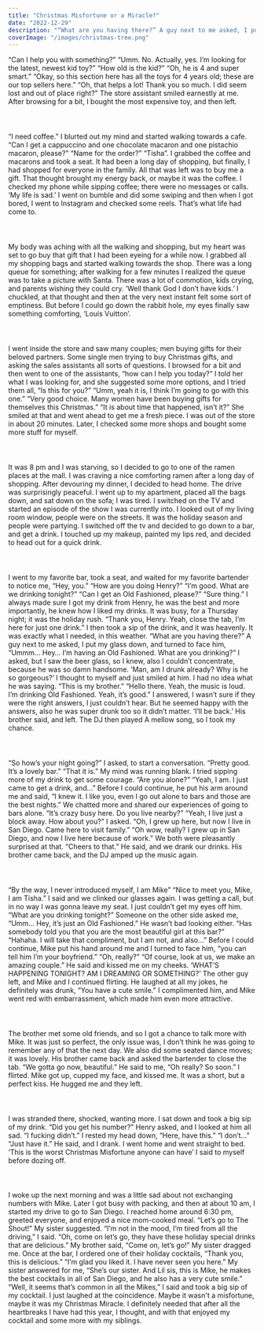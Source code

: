 ```yaml
---
title: "Christmas Misfortune or a Miracle?"
date: "2022-12-29"
description: "“What are you having there?” A guy next to me asked, I put my glass down, and turned to face him, “Ummm… Hey… I’m having an Old Fashioned. What are you drinking?” I asked, but I saw the beer glass, so I knew, also I couldn’t concentrate, because he was so damn handsome. "
coverImage: "/images/christmas-tree.png"
---
```



“Can I help you with something?” “Umm. No. Actually, yes. I’m looking for the latest, newest kid toy?” “How old is the kid?” “Oh, he is 4 and super smart.” “Okay, so this section here has all the toys for 4 years old; these are our top sellers here.” “Oh, that helps a lot! Thank you so much. I did seem lost and out of place right?” The store assistant smiled earnestly at me. After browsing for a bit, I bought the most expensive toy, and then left.
###
&nbsp;

“I need coffee.” I blurted out my mind and started walking towards a cafe. “Can I get a cappuccino and one chocolate macaron and one pistachio macaron, please?” “Name for the order?” “Tisha”. I grabbed the coffee and macarons and took a seat. It had been a long day of shopping, but finally, I had shopped for everyone in the family. All that was left was to buy me a gift. That thought brought my energy back, or maybe it was the coffee. I checked my phone while sipping coffee; there were no messages or calls. ‘My life is sad.’ I went on bumble and did some swiping and then when I got bored, I went to Instagram and checked some reels. That’s what life had come to.
###
&nbsp;

My body was aching with all the walking and shopping, but my heart was set to go buy that gift that I had been eyeing for a while now. I grabbed all my shopping bags and started walking towards the shop. There was a long queue for something; after walking for a few minutes I realized the queue was to take a picture with Santa. There was a lot of commotion, kids crying, and parents wishing they could cry. ‘Well thank God I don’t have kids.’ I chuckled, at that thought and then at the very next instant felt some sort of emptiness. But before I could go down the rabbit hole, my eyes finally saw something comforting, ‘Louis Vuitton’.
###
&nbsp; 

I went inside the store and saw many couples; men buying gifts for their beloved partners. Some single men trying to buy Christmas gifts, and asking the sales assistants all sorts of questions. I browsed for a bit and then went to one of the assistants, “how can I help you today?” I told her what I was looking for, and she suggested some more options, and I tried them all, “Is this for you?” “Umm, yeah it is, I think I’m going to go with this one.” “Very good choice. Many women have been buying gifts for themselves this Christmas.” “It is about time that happened, isn’t it?” She smiled at that and went ahead to get me a fresh piece. I was out of the store in about 20 minutes. Later, I checked some more shops and bought some more stuff for myself.
###
&nbsp;

It was 8 pm and I was starving, so I decided to go to one of the ramen places at the mall. I was craving a nice comforting ramen after a long day of shopping. After devouring my dinner, I decided to head home. The drive was surprisingly peaceful. I went up to my apartment, placed all the bags down, and sat down on the sofa; I was tired. I switched on the TV and started an episode of the show I was currently into. I looked out of my living room window, people were on the streets. It was the holiday season and people were partying. I switched off the tv and decided to go down to a bar, and get a drink. I touched up my makeup, painted my lips red, and decided to head out for a quick drink.
###
&nbsp;

I went to my favorite bar, took a seat, and waited for my favorite bartender to notice me, “Hey, you.” “How are you doing Henry?” “I’m good. What are we drinking tonight?” “Can I get an Old Fashioned, please?” “Sure thing.” I always made sure I got my drink from Henry, he was the best and more importantly, he knew how I liked my drinks. It was busy, for a Thursday night; it was the holiday rush. “Thank you, Henry. Yeah, close the tab, I’m here for just one drink.” I then took a sip of the drink, and it was heavenly. It was exactly what I needed, in this weather. “What are you having there?” A guy next to me asked, I put my glass down, and turned to face him, “Ummm… Hey… I’m having an Old Fashioned. What are you drinking?” I asked, but I saw the beer glass, so I knew, also I couldn’t concentrate, because he was so damn handsome. ‘Man, am I drunk already? Why is he so gorgeous?’ I thought to myself and just smiled at him. I had no idea what he was saying. “This is my brother.” “Hello there. Yeah, the music is loud. I’m drinking Old Fashioned. Yeah, it’s good.” I answered, I wasn’t sure if they were the right answers, I just couldn’t hear. But he seemed happy with the answers, also he was super drunk too so it didn’t matter. ‘I’ll be back.’ His brother said, and left. The DJ then played A mellow song, so I took my chance.
###
&nbsp; 

“So how’s your night going?” I asked, to start a conversation. “Pretty good. It’s a lovely bar.” “That it is.” My mind was running blank. I tried sipping more of my drink to get some courage. “Are you alone?” “Yeah, I am. I just came to get a drink, and…” Before I could continue, he put his arm around me and said, “I knew it. I like you, even I go out alone to bars and those are the best nights.” We chatted more and shared our experiences of going to bars alone. “It’s crazy busy here. Do you live nearby?” “Yeah, I live just a block away. How about you?” I asked. “Oh, I grew up here, but now I live in San Diego. Came here to visit family.” “Oh wow, really? I grew up in San Diego, and now I live here because of work.” We both were pleasantly surprised at that. “Cheers to that.” He said, and we drank our drinks. His brother came back, and the DJ amped up the music again. 
###
&nbsp; 

“By the way, I never introduced myself, I am Mike” “Nice to meet you, Mike, I am Tisha.” I said and we clinked our glasses again. I was getting a call, but in no way I was gonna leave my seat. I just couldn’t get my eyes off him. “What are you drinking tonight?” Someone on the other side asked me, “Umm… Hey, it’s just an Old Fashioned.” He wasn’t bad looking either. “Has somebody told you that you are the most beautiful girl at this bar?” “Hahaha. I will take that compliment, but I am not, and also…” Before I could continue, Mike put his hand around me and I turned to face him, “you can tell him I’m your boyfriend.” “Oh, really?” “Of course, look at us, we make an amazing couple.” He said and kissed me on my cheeks. ‘WHAT’S HAPPENING TONIGHT? AM I DREAMING OR SOMETHING?’ The other guy left, and Mike and I continued flirting. He laughed at all my jokes, he definitely was drunk, “You have a cute smile.” I complimented him, and Mike went red with embarrassment, which made him even more attractive. 
###
&nbsp;

The brother met some old friends, and so I got a chance to talk more with Mike. It was just so perfect, the only issue was, I don’t think he was going to remember any of that the next day. We also did some seated dance moves; it was lovely. His brother came back and asked the bartender to close the tab. “We gotta go now, beautiful.” He said to me, “Oh really? So soon.” I flirted. Mike got up, cupped my face, and kissed me. It was a short, but a perfect kiss. He hugged me and they left.
###
&nbsp; 

I was stranded there, shocked, wanting more. I sat down and took a big sip of my drink. “Did you get his number?” Henry asked, and I looked at him all sad. “I fucking didn’t.” I rested my head down, “Here, have this.” “I don’t…” “Just have it.” He said, and I drank. I went home and went straight to bed.  ‘This is the worst Christmas Misfortune anyone can have’ I said to myself before dozing off.
###
&nbsp; 

I woke up the next morning and was a little sad about not exchanging numbers with Mike. Later I got busy with packing, and then at about 10 am, I started my drive to go to San Diego. I reached home around 6:30 pm, greeted everyone, and enjoyed a nice mom-cooked meal. “Let’s go to The Shout!” My sister suggested. “I’m not in the mood, I’m tired from all the driving,” I said. “Oh, come on let’s go, they have these holiday special drinks that are delicious.” My brother said, “Come on, let’s go!” My sister dragged me. Once at the bar, I ordered one of their holiday cocktails, “Thank you, this is delicious.” “I’m glad you liked it. I have never seen you here.” My sister answered for me, “She’s our sister. And Lil sis, this is Mike, he makes the best cocktails in all of San Diego, and he also has a very cute smile.” “Well, it seems that’s common in all the Mikes,” I said and took a big sip of my cocktail. I just laughed at the coincidence. Maybe it wasn't a misfortune, maybe it was my Christmas Miracle. I definitely needed that after all the heartbreaks I have had this year, I thought, and with that enjoyed my cocktail and some more with my siblings.
###
&nbsp;